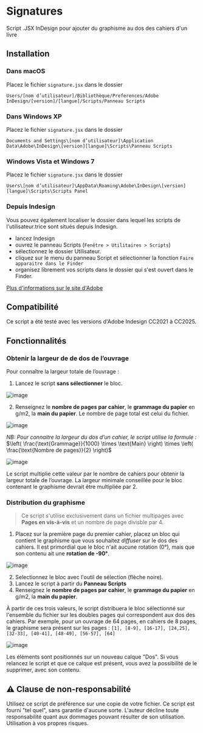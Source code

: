 # Signatures

Script .JSX InDesign pour ajouter du graphisme au dos des cahiers d'un livre

## Installation

### Dans macOS
Placez le fichier `signature.jsx` dans le dossier

`Users/[nom d’utilisateur]/Bibliothèque/Preferences/Adobe InDesign/[version]/[langue]/Scripts/Panneau Scripts`

### Dans Windows XP
Placez le fichier `signature.jsx` dans le dossier

`Documents and Settings\[nom d’utilisateur]\Application Data\Adobe\InDesign\[version][langue]\Scripts\Panneau Scripts`

### Windows Vista et Windows 7
Placez le fichier `signature.jsx` dans le dossier

`Users\[nom d’utilisateur]\AppData\Roaming\Adobe\InDesign\[version][langue]\Scripts\Scripts Panel`

### Depuis Indesign
Vous pouvez également localiser le dossier dans lequel les scripts de l'utilisateur.trice sont situés depuis Indesign.
- lancez Indesign
- ouvrez le panneau Scripts (`Fenêtre > Utilitaires > Scripts`)
- sélectionnez le dossier Utilisateur.
- cliquez sur le menu du panneau Script et sélectionner la fonction `Faire apparaitre dans le Finder`
- organisez librement vos scripts dans le dossier qui s'est ouvert dans le Finder.

[Plus d'informations sur le site d'Adobe](https://helpx.adobe.com/fr/indesign/using/scripting.html)

## Compatibilité
Ce script a été testé avec les versions d'Adobe Indesign CC2021 à CC2025.

## Fonctionnalités

### Obtenir la largeur de de dos de l’ouvrage
Pour connaître la largeur totale de l’ouvrage :

1. Lancez le script **sans sélectionner** le bloc.

![image](https://github.com/user-attachments/assets/5232da7e-083f-4ec9-837b-ff43ded8a448)

2. Renseignez le **nombre de pages par cahier**, le **grammage du papier** en g/m2, la **main du papier**. Le nombre de page total est celui du fichier.

![image](https://github.com/user-attachments/assets/1cee6d59-3e1d-44b3-8b33-db2bb396c03a)

_NB: Pour connaitre la largeur du dos d’un cahier, le script utilise la formule :_ $`\left( \frac{\text{Grammage}}{1000} \times \text{Main} \right) \times \left( \frac{\text{Nombre de pages}}{2} \right)`$

![image](https://github.com/user-attachments/assets/8b397ea2-e33d-408a-8e9b-6e32963f0b53)


Le script multiplie cette valeur par le nombre de cahiers pour obtenir la largeur totale de l’ouvrage.
La largeur minimale conseillée pour le bloc contenant le graphisme devrait être multipliée par 2.



### Distribution du graphisme
> Ce script s'utilise exclusivement dans un fichier multipages avec __Pages en vis-à-vis__ et un nombre de page divisble par 4.

1. Placez sur la première page du premier cahier, placez un bloc qui contient le graphisme que vous souhaitez _diffuser_ sur le dos des cahiers. 
Il est primordial que le bloc n'ait aucune rotation (0°), mais que son contenu ait une **rotation de -90°**.

![image](https://github.com/user-attachments/assets/924049f7-2ba6-467f-9920-0566234eaccd)


2. Selectionnez le bloc avec l'outil de sélection (flèche noire).
3. Lancez le script à partir du **Panneau Scripts**
4. Renseignez le **nombre de pages par cahier**, le **grammage du papier** en g/m2, la **main du papier**.

À partir de ces trois valeurs, le script distribuera le bloc sélectionné sur l'ensemble du fichier sur les doubles pages qui correspondent aux dos des cahiers.
Par exemple, pour un ouvrage de 64 pages, en cahiers de 8 pages, le graphisme sera présent sur les pages : `[1], [8-9], [16-17], [24,25], [32-33], [40-41], [48-49], [56-57], [64]`

![image](https://github.com/user-attachments/assets/20ae8eb8-b3ae-4801-a049-5a35fff6b1b9)

Les éléments sont positionnés sur un nouveau calque "Dos".
Si vous relancez le script et que ce calque est présent, vous avez la possibilité de le supprimer, avec son contenu.

## ⚠️ Clause de non-responsabilité
Utilisez ce script de préférence sur une copie de votre fichier. Ce script est fourni "tel quel", sans garantie d'aucune sorte. L'auteur décline toute responsabilité quant aux dommages pouvant résulter de son utilisation.
Utilisation à vos propres risques.
